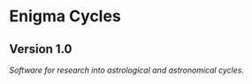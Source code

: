 # Enigma Cycles
## Version 1.0
_Software for research into astrological and astronomical cycles._



